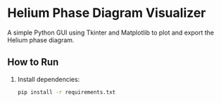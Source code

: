 # Helium Phase Diagram Visualizer

A simple Python GUI using Tkinter and Matplotlib to plot and export the Helium phase diagram.

## How to Run
1. Install dependencies:
   ```bash
   pip install -r requirements.txt
